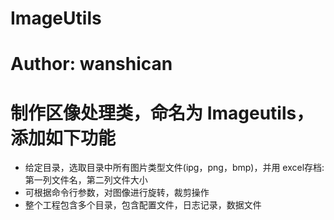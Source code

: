 # ImageUtils
# Author: wanshican


# 制作区像处理类，命名为 Imageutils，添加如下功能
- 给定目录，选取目录中所有图片类型文件(ipg，png，bmp)，并用 excel存档:第一列文件名，第二列文件大小
- 可根据命令行参数，对图像进行旋转，裁剪操作
- 整个工程包含多个目录，包含配置文件，日志记录，数据文件